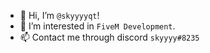 - 👋 Hi, I’m `@skyyyyqt`!
- 👀 I’m interested in `FiveM Development`.
- 📫 Contact me through discord `skyyyy#8235`

